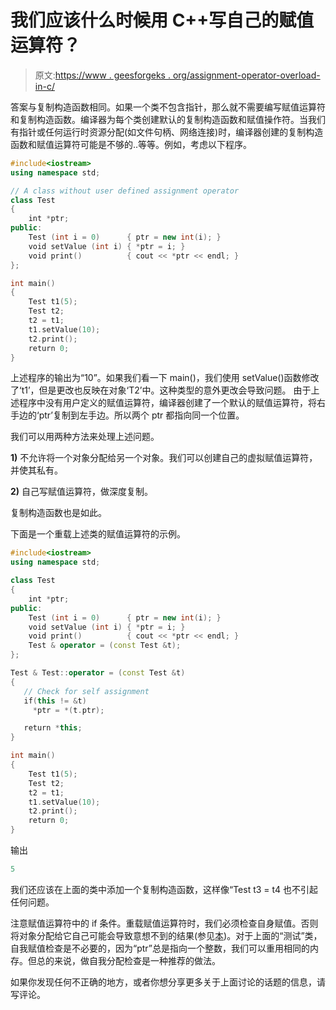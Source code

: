 # 我们应该什么时候用 C++写自己的赋值运算符？

> 原文:[https://www . geesforgeks . org/assignment-operator-overload-in-c/](https://www.geeksforgeeks.org/assignment-operator-overloading-in-c/)

答案与复制构造函数相同。如果一个类不包含指针，那么就不需要编写赋值运算符和复制构造函数。编译器为每个类创建默认的复制构造函数和赋值操作符。当我们有指针或任何运行时资源分配(如文件句柄、网络连接)时，编译器创建的复制构造函数和赋值运算符可能是不够的..等等。例如，考虑以下程序。

```cpp
#include<iostream>
using namespace std;

// A class without user defined assignment operator
class Test
{
    int *ptr;
public:
    Test (int i = 0)      { ptr = new int(i); }
    void setValue (int i) { *ptr = i; }
    void print()          { cout << *ptr << endl; }
};

int main()
{
    Test t1(5);
    Test t2;
    t2 = t1;
    t1.setValue(10);
    t2.print();
    return 0;
}
```

上述程序的输出为“10”。如果我们看一下 main()，我们使用 setValue()函数修改了‘t1’，但是更改也反映在对象‘T2’中。这种类型的意外更改会导致问题。
由于上述程序中没有用户定义的赋值运算符，编译器创建了一个默认的赋值运算符，将右手边的‘ptr’复制到左手边。所以两个 ptr 都指向同一个位置。

我们可以用两种方法来处理上述问题。

**1)** 不允许将一个对象分配给另一个对象。我们可以创建自己的虚拟赋值运算符，并使其私有。

**2)** 自己写赋值运算符，做深度复制。

复制构造函数也是如此。

下面是一个重载上述类的赋值运算符的示例。

```cpp
#include<iostream>
using namespace std;

class Test
{
    int *ptr;
public:
    Test (int i = 0)      { ptr = new int(i); }
    void setValue (int i) { *ptr = i; }
    void print()          { cout << *ptr << endl; }
    Test & operator = (const Test &t);
};

Test & Test::operator = (const Test &t)
{
   // Check for self assignment
   if(this != &t)
     *ptr = *(t.ptr);

   return *this;
}

int main()
{
    Test t1(5);
    Test t2;
    t2 = t1;
    t1.setValue(10);
    t2.print();
    return 0;
}
```

输出

```cpp
5
```

我们还应该在上面的类中添加一个复制构造函数，这样像“Test t3 = t4 也不引起任何问题。

注意赋值运算符中的 if 条件。重载赋值运算符时，我们必须检查自身赋值。否则将对象分配给它自己可能会导致意想不到的结果(参见[本](https://www.geeksforgeeks.org/g-fact-38/))。对于上面的“测试”类，自我赋值检查是不必要的，因为“ptr”总是指向一个整数，我们可以重用相同的内存。但总的来说，做自我分配检查是一种推荐的做法。

如果你发现任何不正确的地方，或者你想分享更多关于上面讨论的话题的信息，请写评论。